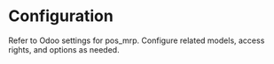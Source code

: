 # Configuration

Refer to Odoo settings for pos_mrp. Configure related models, access rights, and options as needed.
